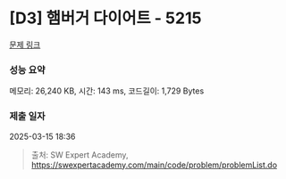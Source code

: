 # [D3] 햄버거 다이어트 - 5215 

[문제 링크](https://swexpertacademy.com/main/code/problem/problemDetail.do?contestProbId=AWT-lPB6dHUDFAVT) 

### 성능 요약

메모리: 26,240 KB, 시간: 143 ms, 코드길이: 1,729 Bytes

### 제출 일자

2025-03-15 18:36



> 출처: SW Expert Academy, https://swexpertacademy.com/main/code/problem/problemList.do